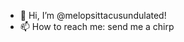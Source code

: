 - 👋 Hi, I’m @melopsittacusundulated!
- 📫 How to reach me: send me a chirp 

<!---
melopsittacusundulated/melopsittacusundulated is a ✨ special ✨ repository because its `README.md` (this file) appears on your GitHub profile.
You can click the Preview link to take a look at your changes.
--->
